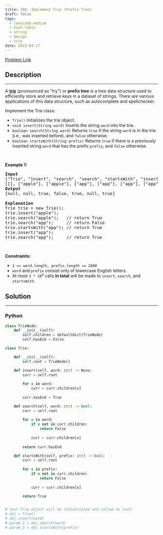 ```yaml
---
title: 208. Implement Trie (Prefix Tree)
draft: false
tags: 
  - leetcode-medium
  - hash-table
  - string
  - design
  - trie
date: 2023-03-17
---
```


[Problem Link](https://leetcode.com/problems/implement-trie-prefix-tree/)

## Description

---
<p>A <a href="https://en.wikipedia.org/wiki/Trie" target="_blank"><strong>trie</strong></a> (pronounced as &quot;try&quot;) or <strong>prefix tree</strong> is a tree data structure used to efficiently store and retrieve keys in a dataset of strings. There are various applications of this data structure, such as autocomplete and spellchecker.</p>

<p>Implement the Trie class:</p>

<ul>
	<li><code>Trie()</code> Initializes the trie object.</li>
	<li><code>void insert(String word)</code> Inserts the string <code>word</code> into the trie.</li>
	<li><code>boolean search(String word)</code> Returns <code>true</code> if the string <code>word</code> is in the trie (i.e., was inserted before), and <code>false</code> otherwise.</li>
	<li><code>boolean startsWith(String prefix)</code> Returns <code>true</code> if there is a previously inserted string <code>word</code> that has the prefix <code>prefix</code>, and <code>false</code> otherwise.</li>
</ul>

<p>&nbsp;</p>
<p><strong class="example">Example 1:</strong></p>

<pre>
<strong>Input</strong>
[&quot;Trie&quot;, &quot;insert&quot;, &quot;search&quot;, &quot;search&quot;, &quot;startsWith&quot;, &quot;insert&quot;, &quot;search&quot;]
[[], [&quot;apple&quot;], [&quot;apple&quot;], [&quot;app&quot;], [&quot;app&quot;], [&quot;app&quot;], [&quot;app&quot;]]
<strong>Output</strong>
[null, null, true, false, true, null, true]

<strong>Explanation</strong>
Trie trie = new Trie();
trie.insert(&quot;apple&quot;);
trie.search(&quot;apple&quot;);   // return True
trie.search(&quot;app&quot;);     // return False
trie.startsWith(&quot;app&quot;); // return True
trie.insert(&quot;app&quot;);
trie.search(&quot;app&quot;);     // return True
</pre>

<p>&nbsp;</p>
<p><strong>Constraints:</strong></p>

<ul>
	<li><code>1 &lt;= word.length, prefix.length &lt;= 2000</code></li>
	<li><code>word</code> and <code>prefix</code> consist only of lowercase English letters.</li>
	<li>At most <code>3 * 10<sup>4</sup></code> calls <strong>in total</strong> will be made to <code>insert</code>, <code>search</code>, and <code>startsWith</code>.</li>
</ul>


## Solution

---
### Python
``` py title='implement-trie-prefix-tree'
class TrieNode:
    def __init__(self):
        self.children = defaultdict(TrieNode)
        self.hasEnd = False

class Trie:

    def __init__(self):
        self.root = TrieNode()

    def insert(self, word: str) -> None:
        curr = self.root
        
        for x in word:
            curr = curr.children[x]
        
        curr.hasEnd = True

    def search(self, word: str) -> bool:
        curr = self.root
        
        for x in word:
            if x not in curr.children:
                return False
            
            curr = curr.children[x]
        
        return curr.hasEnd

    def startsWith(self, prefix: str) -> bool:
        curr = self.root
        
        for x in prefix:
            if x not in curr.children:
                return False
            
            curr = curr.children[x]
        
        return True


# Your Trie object will be instantiated and called as such:
# obj = Trie()
# obj.insert(word)
# param_2 = obj.search(word)
# param_3 = obj.startsWith(prefix)
```

